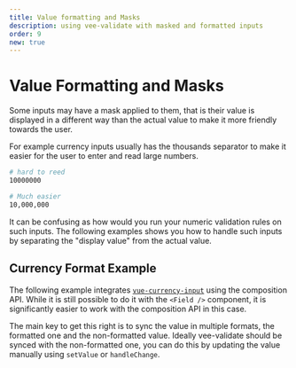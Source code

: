 ```yaml
---
title: Value formatting and Masks
description: using vee-validate with masked and formatted inputs
order: 9
new: true
---
```


# Value Formatting and Masks

Some inputs may have a mask applied to them, that is their value is displayed in a different way than the actual value to make it more friendly towards the user.

For example currency inputs usually has the thousands separator to make it easier for the user to enter and read large numbers.

```sh
# hard to reed
10000000

# Much easier
10,000,000
```

It can be confusing as how would you run your numeric validation rules on such inputs. The following examples shows you how to handle such inputs by separating the "display value" from the actual value.

## Currency Format Example

The following example integrates [`vue-currency-input`](https://github.com/dm4t2/vue-currency-input) using the composition API. While it is still possible to do it with the `<Field />` component, it is significantly easier to work with the composition API in this case.

The main key to get this right is to sync the value in multiple formats, the formatted one and the non-formatted value. Ideally vee-validate should be synced with the non-formatted one, you can do this by updating the value manually using `setValue` or `handleChange`.

<code-sandbox id="veevalidate-value-masking-currency-7187o" title="vee-validate mask example"></code-sandbox>
